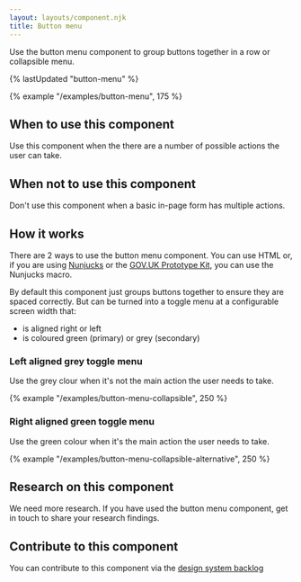 ```yaml
---
layout: layouts/component.njk
title: Button menu
---
```


Use the button menu component to group buttons together in a row or collapsible menu.

{% lastUpdated "button-menu" %}

{% example "/examples/button-menu", 175 %}

## When to use this component

Use this component when the there are a number of possible actions the user can take.

## When not to use this component

Don't use this component when a basic in-page form has multiple actions.

## How it works

There are 2 ways to use the button menu component. You can use HTML or, if you are using [Nunjucks](https://mozilla.github.io/nunjucks/) or the [GOV.UK Prototype Kit](https://govuk-prototype-kit.herokuapp.com/), you can use the Nunjucks macro.

By default this component just groups buttons together to ensure they are spaced correctly. But can be turned into a toggle menu at a configurable screen width that:

- is aligned right or left
- is coloured green (primary) or grey (secondary)

### Left aligned grey toggle menu

Use the grey clour when it's not the main action the user needs to take.

{% example "/examples/button-menu-collapsible", 250 %}

### Right aligned green toggle menu

Use the green colour when it's the main action the user needs to take.

{% example "/examples/button-menu-collapsible-alternative", 250 %}

## Research on this component

We need more research. If you have used the button menu component, get in touch to share your research findings.

## Contribute to this component

You can contribute to this component via the [design system backlog](https://github.com/ministryofjustice/moj-design-system-backlog/issues/39)
